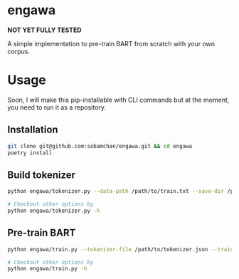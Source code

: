 # engawa

**NOT YET FULLY TESTED**

A simple implementation to pre-train BART from scratch with your own corpus.


# Usage

Soon, I will make this pip-installable with CLI commands but at the moment, you need to run it as a repository.

## Installation

```bash
git clone git@github.com:sobamchan/engawa.git && cd engawa
poetry install
```

## Build tokenizer

```bash
python engawa/tokenizer.py --data-path /path/to/train.txt --save-dir /path/to/save

# Checkout other options by
python engawa/tokenizer.py -h
```

## Pre-train BART

```bash
python engawa/train.py --tokenizer-file /path/to/tokenizer.json --train-file /path/to/train.txt --val-file /path/to/val.txt --default-root-dir /path/to/save/things

# Checkout other options by
python engawa/train.py -h
```
